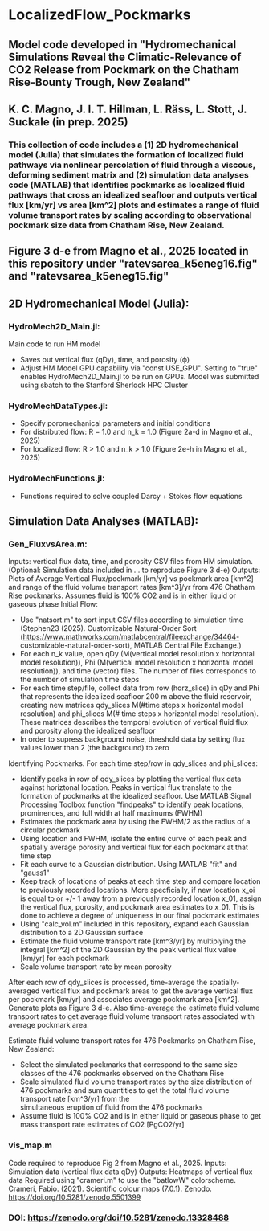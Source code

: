 # LocalizedFlow_Pockmarks
## Model code developed in "Hydromechanical Simulations Reveal the Climatic-Relevance of CO2 Release from Pockmark on the Chatham Rise-Bounty Trough, New Zealand"
## K. C. Magno, J. I. T. Hillman, L. Räss, L. Stott, J. Suckale (in prep. 2025)
### This collection of code includes a (1) 2D hydromechanical model (Julia) that simulates the formation of localized fluid pathways via nonlinear percolation of fluid through a viscous, deforming sediment matrix and (2) simulation data analyses code (MATLAB) that identifies pockmarks as localized fluid pathways that cross an idealized seafloor and outputs vertical flux [km/yr] vs area [km^2] plots and estimates a range of fluid volume transport rates by scaling according to observational pockmark size data from Chatham Rise, New Zealand.

## Figure 3 d-e from Magno et al., 2025 located in this repository under "ratevsarea_k5eneg16.fig" and "ratevsarea_k5eneg15.fig"

## 2D Hydromechanical Model (Julia):
### HydroMech2D_Main.jl:
Main code to run HM model
  - Saves out vertical flux (qDy), time, and porosity (ϕ)
  - Adjust HM Model GPU capability via "const USE_GPU". Setting to "true" enables HydroMech2D_Main.jl to be run on GPUs. Model was submitted using sbatch to the Stanford Sherlock HPC       Cluster

### HydroMechDataTypes.jl:
  - Specify poromechanical parameters and initial conditions
  - For distributed flow: R = 1.0 and n_k = 1.0 (Figure 2a-d in Magno et al., 2025)
  - For localized flow: R > 1.0 and n_k > 1.0 (Figure 2e-h in Magno et al., 2025)

### HydroMechFunctions.jl:
  - Functions required to solve coupled Darcy + Stokes flow equations

## Simulation Data Analyses (MATLAB):
### Gen_FluxvsArea.m:
Inputs: vertical flux data, time, and porosity CSV files from HM simulation. (Optional: Simulation data included in ... to reproduce Figure 3 d-e)
Outputs: Plots of Average Vertical Flux/pockmark [km/yr] vs pockmark area [km^2] and range of the fluid volume transport rates [km^3]/yr from 476 Chatham Rise pockmarks. Assumes        fluid is 100% CO2 and is in either liquid or gaseous phase
Initial Flow:
  - Use "natsort.m" to sort input CSV files according to simulation time (Stephen23 (2025). Customizable Natural-Order Sort (https://www.mathworks.com/matlabcentral/fileexchange/34464- 
    customizable-natural-order-sort), MATLAB Central File Exchange.)
  - For each n_k value, open qDy (M(vertical model resolution x horizontal model resolution)), Phi (M(vertical model resolution x horizontal model resolution)), and time (vector)           files. The number of files corresponds to the number of simulation time steps
  - For each time step/file, collect data from row (horz_slice) in qDy and Phi that represents the idealized seafloor 200 m above the fluid reservoir, creating new matrices qdy_slices      M(#time steps x horizontal model resolution) and phi_slices M(# time steps x horizontal model resolution). These matrices describes the temporal evolution of vertical fluid flux        and porosity along the idealized seafloor
  - In order to supress background noise, threshold data by setting flux values lower than 2 (the background) to zero
    
Identifying Pockmarks. For each time step/row in qdy_slices and phi_slices:
  - Identify peaks in row of qdy_slices by plotting the vertical flux data against horiztonal location. Peaks in vertical flux translate to the formation of pockmarks at the                idealized seafloor. Use MATLAB Signal Processing Toolbox function "findpeaks" to identify peak locations, prominences, and full width at half maximums (FWHM)
  - Estimates the pockmark area by using the FWHM/2 as the radius of a circular pockmark
  - Using location and FWHM, isolate the entire curve of each peak and spatially average porosity and vertical flux for each pockmark at that time step
  - Fit each curve to a Gaussian distribution. Using MATLAB "fit" and "gauss1"
  - Keep track of locations of peaks at each time step and compare location to previously recorded locations. More specficially, if new location x_oi is equal to or +/- 1 away from a       previously recorded location x_01, assign the vertical flux, porosity, and pockmark area estimates to x_01. This is done to achieve a degree of uniqueness in our final pockmark         estimates
  - Using "calc_vol.m" included in this repository, expand each Gaussian distribution to a 2D Gaussian surface
  - Estimate the fluid volume transport rate [km^3/yr] by multiplying the integral [km^2] of the 2D Gaussian by the peak vertical flux value [km/yr] for each pockmark
  - Scale volume transport rate by mean porosity
    
After each row of qdy_slices is processed, time-average the spatially-averaged vertical flux and pockmark areas to get the average vertical flux per pockmark [km/yr] and associates average pockmark area [km^2]. Generate plots as Figure 3 d-e. Also time-average the estimate fluid volume transport rates to get average fluid volume transport rates associated with average pockmark area.

Estimate fluid volume transport rates for 476 Pockmarks on Chatham Rise, New Zealand:
  - Select the simulated pockmarks that correspond to the same size classes of the 476 pockmarks observed on the Chatham Rise
  - Scale simulated fluid volume transport rates by the size distribution of 476 pockmarks and sum quantities to get the total fluid volume transport rate [km^3/yr] from the         
    simultaneous eruption of fluid from the 476 pockmarks
  - Assume fluid is 100% CO2 and is in either liquid or gaseous phase to get mass transport rate estimates of CO2 [PgCO2/yr]

### vis_map.m
Code required to reproduce Fig 2 from Magno et al., 2025.
Inputs: Simulation data (vertical flux data qDy)
Outputs: Heatmaps of vertical flux data
Required using "crameri.m" to use the "batlowW" colorscheme.
Crameri, Fabio. (2021). Scientific colour maps (7.0.1). Zenodo. https://doi.org/10.5281/zenodo.5501399

### DOI: https://zenodo.org/doi/10.5281/zenodo.13328488
